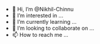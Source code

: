 - 👋 Hi, I’m @Nikhil-Chinnu
- 👀 I’m interested in ...
- 🌱 I’m currently learning ...
- 💞️ I’m looking to collaborate on ...
- 📫 How to reach me ...

<!---
Nikhil-Chinnu/Nikhil-Chinnu is a ✨ special ✨ repository because its `README.md` (this file) appears on your GitHub profile.
You can click the Preview link to take a look at your changes.
--->

